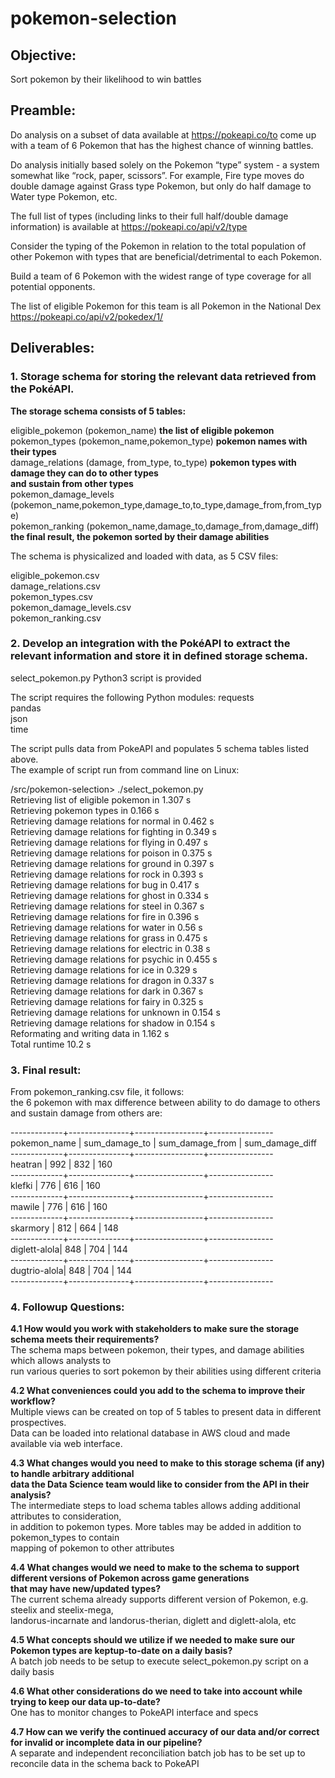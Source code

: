 # pokemon-selection

## Objective:
Sort pokemon by their likelihood to win battles

## Preamble:
Do analysis on a subset of data available at https://pokeapi.co/to come up with a team of 6 Pokemon
that has the highest chance of winning battles.

Do analysis initially based solely on the Pokemon “type” system - a system
somewhat like “rock, paper, scissors”. For example, Fire type moves do double damage against
Grass type Pokemon, but only do half damage to Water type Pokemon, etc.

The full list of types (including links to their full half/double damage information) is available at
https://pokeapi.co/api/v2/type

Consider the typing of the Pokemon in relation to the total population of other
Pokemon with types that are beneficial/detrimental to each Pokemon.

Build a team of 6 Pokemon with the widest range of type coverage for all potential opponents.

The list of eligible Pokemon for this team is all Pokemon in the National Dex https://pokeapi.co/api/v2/pokedex/1/

## Deliverables:

### 1. Storage schema for storing the relevant data retrieved from the PokéAPI.

   **The storage schema consists of 5 tables:**
   
   eligible_pokemon       (pokemon_name)                                    **the list of eligible pokemon**  
   pokemon_types          (pokemon_name,pokemon_type)                       **pokemon names with their types**  
   damage_relations       (damage, from_type, to_type)                      **pokemon types with damage they can do to other types  
                                                                              and sustain from other types**  
   pokemon_damage_levels  (pokemon_name,pokemon_type,damage_to,to_type,damage_from,from_type)  
   pokemon_ranking        (pokemon_name,damage_to,damage_from,damage_diff)  **the final result,
                                                                              the pokemon sorted by their damage abilities**  

   The schema is physicalized and loaded with data, as 5 CSV files:

   eligible_pokemon.csv  
   damage_relations.csv  
   pokemon_types.csv  
   pokemon_damage_levels.csv  
   pokemon_ranking.csv

### 2. Develop an integration with the PokéAPI to extract the relevant information and store it in defined storage schema.

   select_pokemon.py Python3 script is provided
   
   The script requires the following Python modules:
   requests  
   pandas  
   json  
   time  
   
   The script pulls data from PokeAPI and populates 5 schema tables listed above.  
   The example of script run from command line on Linux:

/src/pokemon-selection> ./select_pokemon.py  
Retrieving list of eligible pokemon in 1.307 s  
Retrieving pokemon types in 0.166 s  
Retrieving damage relations for normal in 0.462 s  
Retrieving damage relations for fighting in 0.349 s  
Retrieving damage relations for flying in 0.497 s  
Retrieving damage relations for poison in 0.375 s  
Retrieving damage relations for ground in 0.397 s  
Retrieving damage relations for rock in 0.393 s  
Retrieving damage relations for bug in 0.417 s  
Retrieving damage relations for ghost in 0.334 s  
Retrieving damage relations for steel in 0.367 s  
Retrieving damage relations for fire in 0.396 s  
Retrieving damage relations for water in 0.56 s  
Retrieving damage relations for grass in 0.475 s  
Retrieving damage relations for electric in 0.38 s  
Retrieving damage relations for psychic in 0.455 s  
Retrieving damage relations for ice in 0.329 s  
Retrieving damage relations for dragon in 0.337 s  
Retrieving damage relations for dark in 0.367 s  
Retrieving damage relations for fairy in 0.325 s  
Retrieving damage relations for unknown in 0.154 s  
Retrieving damage relations for shadow in 0.154 s  
Reformating and writing data in 1.162 s  
Total runtime 10.2 s

### 3. Final result:  
   From pokemon_ranking.csv file, it follows:  
   the 6 pokemon with max difference between ability to do damage to others and sustain damage from others are:  

-------------+---------------+-----------------+----------------  
pokemon_name | sum_damage_to | sum_damage_from | sum_damage_diff  
-------------+---------------+-----------------+----------------  
heatran      |      992      |      832        |      160  
-------------+---------------+-----------------+----------------  
klefki       |      776      |      616        |      160  
-------------+---------------+-----------------+----------------  
mawile       |      776      |      616        |      160  
-------------+---------------+-----------------+----------------  
skarmory     |      812      |      664        |      148  
-------------+---------------+-----------------+----------------  
diglett-alola|      848      |      704        |      144  
-------------+---------------+-----------------+----------------  
dugtrio-alola|      848      |      704        |      144  
-------------+---------------+-----------------+----------------  

### 4. Followup Questions:

   **4.1 How would you work with stakeholders to make sure the storage schema meets their requirements?**  
       The schema maps between pokemon, their types, and damage abilities which allows analysts to  
       run various queries to sort pokemon by their abilities using different criteria  

   **4.2 What conveniences could you add to the schema to improve their workflow?**  
       Multiple views can be created on top of 5 tables to present data in different prospectives.  
       Data can be loaded into relational database in AWS cloud and made available via web interface.
  
   **4.3 What changes would you need to make to this storage schema (if any) to handle arbitrary additional  
       data the Data Science team would like to consider from the API in their analysis?**  
       The intermediate steps to load schema tables allows adding additional attributes to consideration,  
       in addition to pokemon types. More tables may be added in addition to pokemon_types to contain  
       mapping of pokemon to other attributes
       
   **4.4 What changes would we need to make to the schema to support different versions of Pokemon across game generations  
       that may have new/updated types?**  
       The current schema already supports different version of Pokemon, e.g. steelix and steelix-mega,  
       landorus-incarnate and landorus-therian, diglett and diglett-alola, etc
       
   **4.5 What concepts should we utilize if we needed to make sure our Pokemon types are keptup-to-date on a daily basis?**  
       A batch job needs to be setup to execute select_pokemon.py script on a daily basis
   
   **4.6 What other considerations do we need to take into account while trying to keep our data up-to-date?**  
       One has to monitor changes to PokeAPI interface and specs
  
   **4.7 How can we verify the continued accuracy of our data and/or correct for invalid or incomplete data in our pipeline?**  
       A separate and independent reconciliation batch job has to be set up to reconcile data in the schema back to PokeAPI
